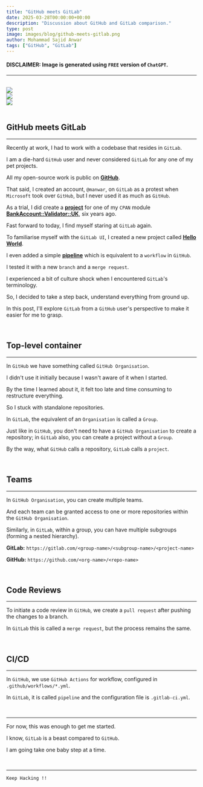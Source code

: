 ```yaml
---
title: "GitHub meets GitLab"
date: 2025-03-28T00:00:00+00:00
description: "Discussion about GitHub and GitLab comparison."
type: post
image: images/blog/github-meets-gitlab.png
author: Mohammad Sajid Anwar
tags: ["GitHub", "GitLab"]
---
```


#### **DISCLAIMER:** Image is generated using `FREE` version of `ChatGPT`.
***

<br>

<div class="container">
    <div class="row g-4 justify-content-center">
        <div class="col-12 col-sm mb-4 p-2 text-center">
            <a href="/blog/git-show" title="git show ...">
                <img src="/images/blog/git-show-mini.png" class="img-fluid"
                style="object-fit: cover; aspect-ratio: 16/9;">
            </a>
        </div>
        <div class="col-12 col-sm mb-4 p-2 text-center">
            <a href="/blog/git-bisect" title="git bisect ...">
                <img src="/images/blog/git-bisect-mini.png" class="img-fluid rounded-3 border border-3"
                style="object-fit: cover; aspect-ratio: 16/9;">
            </a>
        </div>
        <div class="col-12 col-sm mb-4 p-2 text-center">
            <a href="/blog/github-actions" title="GitHub Actions">
                <img src="/images/blog/github-actions-mini.png" class="img-fluid rounded-3 border border-3"
                style="object-fit: cover; aspect-ratio: 16/9;">
            </a>
        </div>
    </div>
</div>

<br>

## GitHub meets GitLab
***

Recently at work, I had to work with a codebase that resides in `GitLab`.

I am a die-hard `GitHub` user and never considered `GitLab` for any one of my pet projects.

All my open-source work is public on [**GitHub**](https://github.com/manwar).

That said, I created an account, `@manwar`, on `GitLab` as a protest when `Microsoft` took over `GitHub`, but I never used it as much as `GitHub`.

As a trial, I did create a [**project**](https://gitlab.com/manwar/BankAccount-Validator-UK) for one of my `CPAN` module [**BankAccount::Validator::UK**](https://metacpan.org/dist/BankAccount-Validator-UK), six years ago.

Fast forward to today, I find myself staring at `GitLab` again.

To familiarise myself with the `GitLab UI`, I created a new project called [**Hello World**](https://gitlab.com/manwar/hello-world).

I even added a simple [**pipeline**](https://gitlab.com/manwar/hello-world/-/blob/main/.gitlab-ci.yml) which is equivalent to a `workflow` in `GitHub`.

I tested it with a new `branch` and a `merge request`.

I experienced a bit of culture shock when I encountered `GitLab`'s terminology.

So, I decided to take a step back, understand everything from ground up.

In this post, I'll explore `GitLab` from a `GitHub` user's perspective to make it easier for me to grasp.

<br>

## Top-level container
***

In `GitHub` we have something called `GitHub Organisation`.

I didn't use it initially because I wasn't aware of it when I started.

By the time I learned about it, it felt too late and time consuming to restructure everything.

So I stuck with standalone repositories.

In `GitLab`, the equivalent of an `Organisation` is called a `Group`.

Just like in `GitHub`, you don't need to have a `GitHub Organisation` to create a repository; in `GitLab` also, you can create a project without a `Group`.

By the way, what `GitHub` calls a repository, `GitLab` calls a `project`.

<br>

## Teams
***

In `GitHub Organisation`, you can create multiple teams.

And each team can be granted access to one or more repositories within the `GitHub Organisation`.

Similarly, in `GitLab`, within a group, you can have multiple subgroups (forming a nested hierarchy).

**GitLab:** `https://gitlab.com/<group-name>/<subgroup-name>/<project-name>`

**GitHub:** `https://github.com/<org-name>/<repo-name>`

<br>

## Code Reviews
***

To initiate a code review in `GitHub`, we create a `pull request` after pushing the changes to a branch.

In `GitLab` this is called a `merge request`, but the process remains the same.

<br>

## CI/CD
***

In `GitHub`, we use `GitHub Actions` for workflow, configured in `.github/workflows/*.yml`.

In `GitLab`, it is called `pipeline` and the configuration file is `.gitlab-ci.yml`.

<br>

***

For now, this was enough to get me started.

I know, `GitLab` is a beast compared to `GitHub`.

I am going take one baby step at a time.

<br>

***

`Keep Hacking !!`

